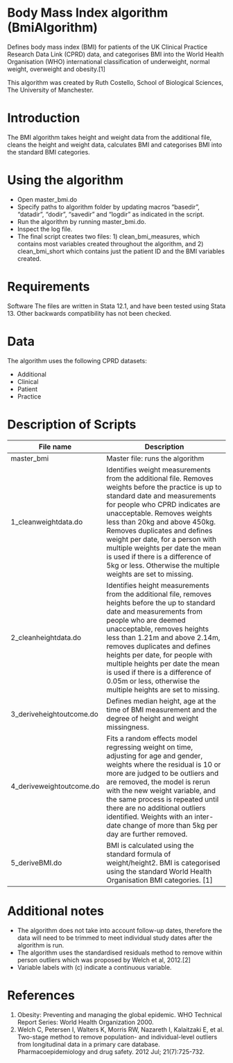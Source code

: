 # Body Mass Index algorithm (BmiAlgorithm)
Defines body mass index (BMI) for patients of the UK Clinical Practice Research Data Link (CPRD) data, and categorises BMI into the World Health Organisation (WHO) international classification of underweight, normal weight, overweight and obesity.[1]

This algorithm was created by Ruth Costello, School of Biological Sciences, The University of Manchester.

# Introduction
The BMI algorithm takes height and weight data from the additional file, cleans the height and weight data, calculates BMI and categorises BMI into the standard BMI categories. 

# Using the algorithm

*	Open master_bmi.do
* Specify paths to algorithm folder by updating macros “basedir”, “datadir”, “dodir”, “savedir” and “logdir” as indicated in the script. 
* Run the algorithm by running master_bmi.do.
* Inspect the log file.
* The final script creates two files: 1) clean_bmi_measures, which contains most variables created throughout the algorithm, and 2) clean_bmi_short which contains just the patient ID and the BMI variables created.

# Requirements
Software
The files are written in Stata 12.1, and have been tested using Stata 13. Other backwards compatibility has not been checked.

# Data
The algorithm uses the following CPRD datasets:
*	Additional
*	Clinical
*	Patient
*	Practice

# Description of Scripts

| File name                | Description                                                                                                                                                                                                                                                                                                                                                                                                                                   |
|--------------------------|-----------------------------------------------------------------------------------------------------------------------------------------------------------------------------------------------------------------------------------------------------------------------------------------------------------------------------------------------------------------------------------------------------------------------------------------------|
| master_bmi               | Master file: runs the algorithm                                                                                                                                                                                                                                                                                                                                                                                                               |
| 1_cleanweightdata.do     | Identifies weight measurements from the additional file. Removes weights before the practice is up to standard date and measurements for people who CPRD indicates are unacceptable. Removes weights less than 20kg and above 450kg. Removes duplicates and defines weight per date, for a person with multiple weights per date the mean is used if there is a difference of 5kg or less. Otherwise the multiple weights are set to missing. |
| 2_cleanheightdata.do     | Identifies height measurements from the additional file, removes heights before the up to standard date and measurements from people who are deemed unacceptable, removes heights less than 1.21m and above 2.14m, removes duplicates and defines heights per date, for people with multiple heights per date the mean is used if there is a difference of 0.05m or less, otherwise the multiple heights are set to missing.                  |
| 3_deriveheightoutcome.do | Defines median height, age at the time of BMI measurement and the degree of height and weight missingness.                                                                                                                                                                                                                                                                                                                                    |
| 4_deriveweightoutcome.do | Fits a random effects model regressing weight on time, adjusting for age and gender, weights where the residual is 10 or more are judged to be outliers and are removed, the model is rerun with the new weight variable, and the same process is repeated until there are no additional outliers identified. Weights with an inter-date change of more than 5kg per day are further removed.                                                 |
| 5_deriveBMI.do           | BMI is calculated using the standard formula of weight/height2. BMI is categorised using the standard World Health Organisation BMI categories. [1]                                                                                                                                                                                                                                                                                           |

# Additional notes
* The algorithm does not take into account follow-up dates, therefore the data will need to be trimmed to meet individual study dates after the algorithm is run.
* The algorithm uses the standardised residuals method to remove within person outliers which was proposed by Welch et al, 2012.[2] 
* Variable labels with (c) indicate a continuous variable.

# References
1.	Obesity: Preventing and managing the global epidemic.  WHO Technical Report Series: World Health Organization 2000.
2.	Welch C, Petersen I, Walters K, Morris RW, Nazareth I, Kalaitzaki E, et al. Two-stage method to remove population- and individual-level outliers from longitudinal data in a primary care database. Pharmacoepidemiology and drug safety. 2012 Jul; 21(7):725-732.




